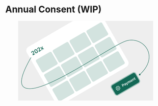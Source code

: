 # Annual Consent (WIP)

<figure><img src="../../.gitbook/assets/Annual Consent 2.png" alt=""><figcaption></figcaption></figure>

